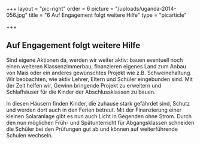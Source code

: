 +++
layout = "pic-right"
order = 6
picture = "/uploads/uganda-2014-056.jpg"
title = "6 Auf Engagement folgt weitere Hilfe"
type = "picarticle"

+++
## Auf Engagement folgt weitere Hilfe

Sind eigene Aktionen da, werden wir weiter aktiv: bauen eventuell noch einen weiteren Klassenzimmerbau, finanzieren eigenes Land zum Anbau von Mais oder ein anderes gewünschtes Projekt wie z.B. Schweinehaltung. Wir beobachten, wie aktiv Lehrer, Eltern und Schüler eingebunden sind. Mit der Zeit helfen wir, Gewinn bringende Projekt zu erweitern und Schlafhäuser für die Kinder der Abschlussklassen zu bauen.

In diesen Häusern finden Kinder, die zuhause stark gefährdet sind, Schutz und werden dort auch in den Ferien betreut. Mit der Finanzierung einer kleinen Solaranlage gibt es nun auch Licht in Gegenden ohne Strom. Durch den nun möglichen Früh- und Spätunterricht für Abgangsklassen schneiden die Schüler bei den Prüfungen gut ab und können auf weiterführende Schulen wechseln.